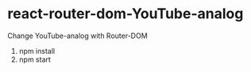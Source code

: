 # react-router-dom-YouTube-analog

Change YouTube-analog with Router-DOM

1. npm install
2. npm start
